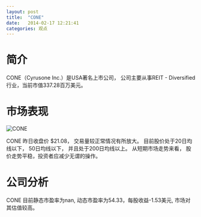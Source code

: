 ```yaml
---
layout: post
title:  "CONE"
date:   2014-02-17 12:21:41
categories: 观点
---
```


# 简介
CONE（Cyrusone Inc.）是USA著名上市公司，
公司主要从事REIT - Diversified行业，当前市值337.28百万美元。

# 市场表现

![CONE](http://finviz.com/chart.ashx?t=CONE&ty=c&ta=1&p=d&s=l)

CONE 昨日收盘价 $21.08，
交易量较正常情况有所放大。
目前股价处于20日均线以下，
50日均线以下，
并且处于200日均线以上。
从短期市场走势来看，
股价走势平稳，投资者应减少无谓的操作。

# 公司分析
CONE 目前静态市盈率为nan, 动态市盈率为54.33，每股收益-1.53美元,
市场对其估值较高。
